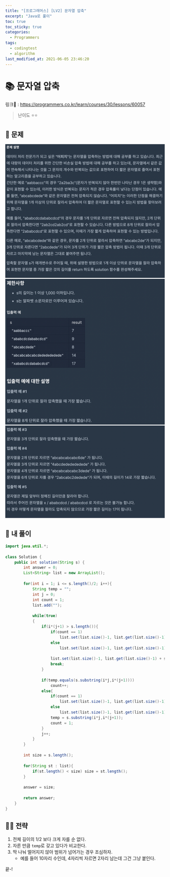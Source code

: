 ```yaml
---
title: "[프로그래머스] [LV2] 문자열 압축"
excerpt: "Java로 풀이"
toc: true
toc_sticky: true
categories:
  - Programmers
tags:
  - codingtest
  - algorithm
last_modified_at: 2021-06-05 23:46:20
---
```


# 📚 문자열 압축
  
링크📎 : <https://programmers.co.kr/learn/courses/30/lessons/60057>  

>난이도 ⭐️⭐️
  
## 📖 문제  
  
![이미지](/assets/images/Programmers/Lv2/prob8/8-1.png)
![이미지](/assets/images/Programmers/Lv2/prob8/8-2.png)
![이미지](/assets/images/Programmers/Lv2/prob8/8-3.png)
  
## 📝 내 풀이  
  
```java  
import java.util.*;

class Solution {
    public int solution(String s) {
        int answer = 0;
        List<String> list = new ArrayList(); 
        
        for(int i = 1; i <= s.length()/2; i++){
            String temp = "";
            int j = 0;
            int count = 1;
            list.add("");
            
            while(true)
            {
                if(i*(j+1) > s.length()){
                    if(count == 1)
                        list.set(list.size()-1, list.get(list.size()-1) + temp);
                    else
                        list.set(list.size()-1, list.get(list.size()-1) + Integer.toString(count) + temp);
                    
                    list.set(list.size()-1, list.get(list.size()-1) + s.substring(i*j,s.length()));
                    break;
                }
                
                if(temp.equals(s.substring(i*j,i*(j+1))))
                    count++;
                else{
                    if(count == 1)
                        list.set(list.size()-1, list.get(list.size()-1) + temp);
                    else
                        list.set(list.size()-1, list.get(list.size()-1) + Integer.toString(count) + temp);
                    temp = s.substring(i*j,i*(j+1));
                    count = 1;
                }
                j++;
            }          
        }
        
        int size = s.length();
        
        for(String st : list){
            if(st.length() < size) size = st.length();
        }
            
        answer = size;
        
        return answer;
    }
}
```  
  
## 👊🏻 전략  
  
1. 전체 길이의 1/2 보다 크게 자를 순 없다.  
2. 자른 만큼 `temp`로 갖고 있다가 비교한다.  
3. 딱 나눠 떨어지지 않아 범위가 넘어가는 경우 조심하자.
   - 예를 들어 10자리 수인데, 4자리씩 자르면 2자리 남는데 그건 그냥 붙인다.  
  
끝-!
